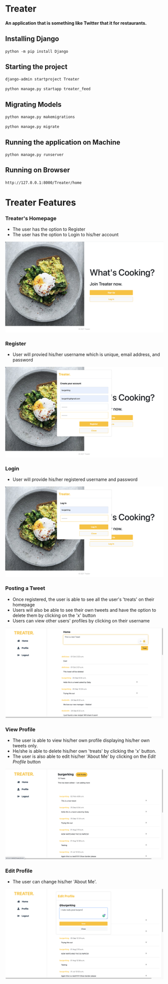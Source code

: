 # Treater
#### An application that is something like Twitter that it for restaurants.

## Installing Django
`python -m pip install Django`

## Starting the project
`django-admin startproject Treater`

`python manage.py startapp treater_feed`

## Migrating Models
`python manage.py makemigrations`

`python manage.py migrate`

## Running the application on Machine
`python manage.py runserver`

## Running on Browser 
`http://127.0.0.1:8000/Treater/home`

# Treater Features
### Treater's Homepage
- The user has the option to Register 
- The user has the option to Login to his/her account

![Home Page](/Treater/Images/Home.png "Homepage")

### Register
- User will provied his/her username which is unique, email address, and password 

![Register](/Treater/Images/Register.png "Register")

### Login 
- User will provide his/her registered username and password 

![Login](/Treater/Images/Login.png "Login")

### Posting a Tweet
- Once registered, the user is able to see all the user's 'treats' on their homepage 
- Users will also be able to see their own tweets and have the option to delete them by clicking on the 'x' button
- Users can view other users' profiles by clicking on their username 

![PostTweet](/Treater/Images/PostTweet.png "PostTweet")

### View Profile 
- The user is able to view his/her own profile displaying his/her own tweets only. 
- He/she is able to delete his/her own 'treats' by clicking the 'x' button. 
- The user is also able to edit his/her 'About Me' by clicking on the <i> Edit Profile </i> button

![Profile](/Treater/Images/Profile.png "Profile")

### Edit Profile
- The user can change his/her 'About Me'.

![EditProfile](/Treater/Images/EditProfile.png "EditProfile")
